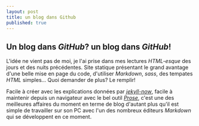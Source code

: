 ```yaml
---
layout: post
title: un blog dans Github
published: true
---
```

## Un blog dans _GitHub_? un blog dans _GitHub_!

L'idée ne vient pas  de moi, je l'ai prise dans mes lectures _HTML-esque_ des jours et des nuits précédentes. Site statique présentant le grand avantage d'une belle mise en page du code, d'utiliser _Markdown_, _sass_, des tempates _HTML_ simples... Quoi demander de plus? Le remplir!

Facile à créer avec les explications données par _[jekyll-now](https://github.com/barryclark/jekyll-now)_, facile à maintenir depuis un navigateur avec le bel outil _[Prose](http://prose.io)_, c'est une des meilleures affaires du moment en terme de blog d'autant plus qu'il est simple de travailler sur son PC avec l'un des nombreux éditeurs _Markdown_ qui se développent en ce moment.
